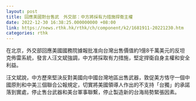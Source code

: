 ```yaml
---
layout: post
title: 回應美國對台售武　外交部：中方將採有力措施捍衞主權
date: 2022-12-30 16:38:25.000000000 +08:00
link: https://news.rthk.hk/rthk/ch/component/k2/1681911-20221230.htm
categories: rthk
---
```


在北京，外交部回應美國國務院據報批准向台灣出售價值約1億8千萬美元的反坦克佈雷系統，發言人汪文斌強調，中方將採取有力措施，堅定捍衛自身主權和安全利益。

汪文斌說，中方歷來堅決反對美國向中國台灣地區出售武器，敦促美方恪守一個中國原則和中美三個聯合公報規定，切實將美國領導人作出的不支持「台獨」的承諾落到實處，停止售台武器和美台軍事聯繫，停止製造新的台海局勢緊張因素。
